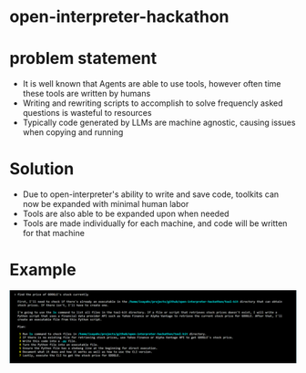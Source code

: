 # open-interpreter-hackathon

# problem statement
- It is well known that Agents are able to use tools, however often time these tools are written by humans
- Writing and rewriting scripts to accomplish to solve frequencly asked questions is wasteful to resources
- Typically code generated by LLMs are machine agnostic, causing issues when copying and running

# Solution
- Due to open-interpreter's ability to write and save code, toolkits can now be expanded with minimal human labor
- Tools are also able to be expanded upon when needed
- Tools are made individually for each machine, and code will be written for that machine

# Example
![Steps for finding stock price](https://github.com/isayahc/open-interpreter-hackathon/blob/main/assets/readme_example.PNG)



